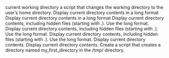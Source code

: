current working directory
a script that changes the working directory to the user’s home directory.
Display current directory contents in a long format
Display current directory contents in a long format
Display current directory contents, including hidden files (starting with .). Use the long format.
Display current directory contents, including hidden files (starting with .). Use the long format.
Display current directory contents, including hidden files (starting with .). Use the long format.
Display current directory contents.
Display current directory contents.
Create a script that creates a directory named my_first_directory in the /tmp/ directory.
